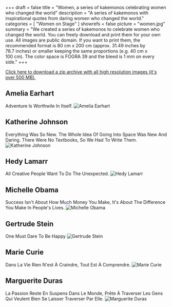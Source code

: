 +++
draft			= false
title			= "Women, a series of kakemonos celebrating women who changed the world"
description		= "A series of kakemonos with inspirational quotes from daring women who changed the world."
categories		= [ "Women on Stage" ]
showrefs		= false
picture			= "women.jpg"
summary			= "We created a series of kakemonos to celebrate women who changed the world. You can freely download and print them for your own use. All images are public domain. If you want to print them, the recommended format is 80 cm x 200 cm (approx. 31.49 inches by 78.7 inches) or smaller keeping the same proportions (e.g. 40 cm x  100 cm). The color space is FOGRA 39 and the bleed is 1 mm on every side."
+++
 
[Click here to download a zip archive with all high resolution images (it's over 500 MB).](https://www.dropbox.com/s/8lyeeflfqlyjelm/women.zip?dl=1)

## Amelia Earhart
Adventure Is Worthwile In Itself.
![Amelia Earhart](/women/amelia_earhart_thumb.jpg)

## Katherine Johnson
Everything Was So New. The Whole Idea Of Going Into Space Was New And Daring. There Were No Textbooks, So We Had To Write Them.
![Katherine Johnson](/women/katherine_johnson_thumb.jpg)

## Hedy Lamarr
All Creative People Want To Do The Unexpected.
![Hedy Lamarr](/women/hedy_lamarr_thumb.jpg)

## Michelle Obama
Success Isn't About How Much Money You Make, It's About The Difference You Make In People's Lives.
![Michelle Obama](/women/michelle_obama_thumb.jpg)

## Gertrude Stein
One Must Dare To Be Happy
![Gertrude Stein](/women/gertrude_stein_thumb.jpg)

## Marie Curie
Dans La Vie Rien N'est À Craindre, Tout Est À Comprendre.
![Marie Curie](/women/marie_curie_thumb.jpg)

## Marguerite Duras
La Passion Reste En Suspens Dans Le Monde, Prête À Traverser Les Gens Qui Veulent Bien Se Laisser Traverser Par Elle.
![Marguerite Duras](/women/marguerite_duras_thumb.jpg)
